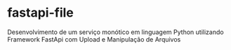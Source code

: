 # fastapi-file
Desenvolvimento de um serviço monótico em linguagem Python utilizando Framework FastApi com Upload e Manipulação de Arquivos
